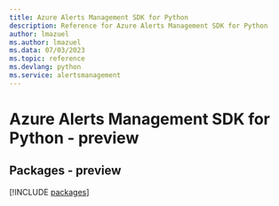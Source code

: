 ```yaml
---
title: Azure Alerts Management SDK for Python
description: Reference for Azure Alerts Management SDK for Python
author: lmazuel
ms.author: lmazuel
ms.data: 07/03/2023
ms.topic: reference
ms.devlang: python
ms.service: alertsmanagement
---
```

# Azure Alerts Management SDK for Python - preview
## Packages - preview
[!INCLUDE [packages](alerts-management-index.md)]